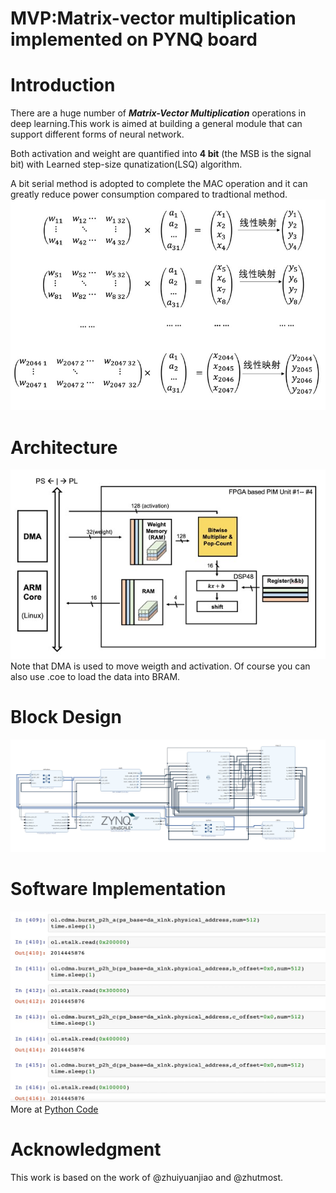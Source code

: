 # MVP:Matrix-vector multiplication implemented on PYNQ board
# Introduction

There are a huge number of ***Matrix-Vector Multiplication***  operations in deep learning.This work is aimed at building a general module that can support different forms of neural network. 

Both activation and weight are quantified into **4 bit** (the MSB is the signal bit) with Learned step-size qunatization(LSQ) algorithm.

A bit serial method is adopted to complete the MAC operation and it can greatly reduce power consumption compared to tradtional method.
![architecture](./Picture/pic_1.jpg)
# Architecture
![architecture](./Picture/pic_2.jpg)
Note that DMA is used to move weigth and activation.
Of course you can also use .coe to load the data into BRAM.
 
# Block Design 
![architecture](./Picture/pic_3.jpg)

# Software Implementation  
![software](./Picture/pic_5.jpg)      
More at  [Python Code](./Notebook/mvp.py)    

# Acknowledgment 

This work is based on the work of @zhuiyuanjiao and @zhutmost.
